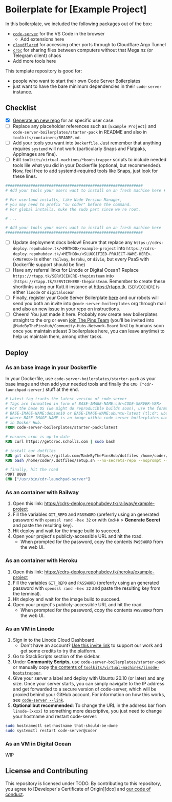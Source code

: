 # Boilerplate for [Example Project]

<!--
Note to new boilerplate maintainers: Please update this part
to include the tools you're added into the bootstrapper
scripts and into the main Dockerfile.
-->
In this boilerplate, we included the following packages out of the box:
* [`code-server`](https://github.com/cdr/code-server) for the VS Code in the browser
  * Add extensions here
* [`cloudflared`]() for accessing other ports through to Cloudflare Argo Tunnel
* [`croc`](https://github.com/schollz/croc) for sharing files between computers without that Mega.nz (or Telegram client) chaos
* Add more tools here

<!--
Note to new boilerplate maintainers: Explain what this
template repo is for.
-->
This template repository is good for:
* people who want to start their own Code Server Boilerplates
* just want to have the bare minimum dependencies in their `code-server` instance.

## Checklist

* [X] [Generate an new repo](https://cdrs-deploy.repohubdev.tk/generate/example-project) for an specific user case.
* [ ] Replace any placeholder references such as `[Example Project]` and `code-server-boilerplates/starter-pack` in README and also in `toolkits/containers/README.md`.
* [ ] Add your tools you want into `Dockerfile`. Just remember that anything requires `systemd` will not work (particularly Snaps and Flatpaks, AppImages are fine).
* [ ] Edit `toolkits/virtual-machines/*bootstrapper` scripts to include needed tools lile what you did in your Dockerfile (optional, but recommended). Now, feel free to add systemd-required tools like Snaps, just look for these lines.

```sh
############################################################
# Add your tools your users want to install on an fresh machine here ⬇

# For userland installs, like Node Version Manager,
# you may need to prefix "su coder" before the command.
# For global installs, nuke the sudo part since we're root.

# ...

# Add your tools your users want to install on an fresh machine here 
############################################################
```

* [ ] Update deployment docs below! Ensure that replace any `https://cdrs-deploy.repohubdev.tk/<METHOD>/example-project` into `https://cdrs-deploy.repohubdev.tk/<METHOD>/<SLUGGIFIED-PROJECT-NAME-HERE>`. (`<METHOD>` is either `railway`, `heroku`, or `divio`, but every PaaS with Dockerfile support should be fine)
* [ ] Have any referral links for Linode or Digital Ocean? Replace `https://rtapp.tk/SERVICEHERE-thepinsteam` into `(https://rtapp.tk/SERVICEHERE-thepinsteam`. Remember to create these shortlinks using our Kutt.it instance at <https://rtapp.tk>. (`SERVICEHERE` is either `linode` or `digitalocean`
* [ ] Finally, register your Code Server Boilerplate [here](https://cdr-deploy.repohubdev.tk/register) and our robots will send you both an invite into `@code-server-boilerplates` org through mail and also an new issue in your repo on instructions.
* [ ] Cheers! You just made it here. Probably now create new boilerplates straight to the org or even [join The Pins Team](https://rtapp.tk/join-thepinsteam) (you'll be invited into `@MadeByThePinsHub/Community-Hubs-Network-Board` first by humans soon once you maintain atleast 3 boilerplates here, you can leave anytime) to help us maintain them, among other tasks.

## Deploy

### As an base image in your Dockerfile

In your Dockerfile, use `code-server-boilerplates/starter-pack` as your base image
and then add your needed tools and finally the `CMD ["cdr-launchpad-server]` stuff at the end.

```dockerfile
# Latest tag tracks the latest version of code-server
# Tags are formatted in form of BASE-IMAGE-NAME:cdr<CODE-SERVER-VER>
# For the base OS (we might do reproducible builds soon), use the format
# BASE-IMAGE-NAME:debian10 or BASE-IMAGE-NAME:ubuntu-latest (tl;dr: ubuntu-latest == latest LTS)
# where BASE-IMAGE-NAME is an image within code-server-boilerplates namespace
# in Docker Hub.
FROM code-server-boilerplates/starter-pack:latest

# ensures croc is up-to-date
RUN curl https://getcroc.schollz.com | sudo bash

# install our dotfiles
RUN git clone https://gitlab.com/MadeByThePinsHub/dotfiles /home/coder/.dotfiles
RUN bash /home/coder/.dotfiles/setup.sh --no-secrets-repo --noprompt --nosystemd

# finally, hit the road
PORT 8080
CMD ["/usr/bin/cdr-launchpad-server"]
```

### As an container with Railway

1. Open this link: https://cdrs-deploy.repohubdev.tk/railway/example-project
2. Fill the variables `GIT_REPO` and `PASSWORD` (preferrly using an generated password with
`openssl rand -hex 32` or with `Cmd+K` > **Generate Secret** and paste the resulting key).
3. Hit deploy and wait for the image build to succeed.
4. Open your project's publicly-accessible URL and hit the road.
   * When prompted for the password, copy the contents `PASSWORD` from the web UI.

### As an container with Heroku

1. Open this link: https://cdrs-deploy.repohubdev.tk/heroku/example-project
2. Fill the variables `GIT_REPO` and `PASSWORD` (preferrly using an generated password with
`openssl rand -hex 32` and paste the resulting key from the terminal).
3. Hit deploy and wait for the image build to succeed.
4. Open your project's publicly-accessible URL and hit the road.
   * When prompted for the password, copy the contents `PASSWORD` from the web UI.

### As an VM in Linode

1. Sign in to the Linode Cloud Dashboard.
   * Don't have an account? [Use this invite link](https://rtapp.tk/linode-thepinsteam) to support our work and get some credits to try the platform.
2. Go to StackScripts section of the sidebar.
3. Under **Community Scripts**, use `code-server-boilerplates/starter-pack`
or manually copy [the contents of `toolkits/virtual-machines/linode-bootstrapper`][linode-bootstrapper].
4. Give your server a label and deploy with Ubuntu 20.10 (or later) and any size.
Once your server starts, you can simply navigate to the IP address
and get forwarded to a secure version of code-server, which will
be proxied behind your GitHub account. For information on
how this works, see [`code-server --link`](https://github.com/cdr/code-server#cloud-program-%EF%B8%8F).
5. **Optional but recommended**: To change the URL in the address bar
from `linode-[xxxx]` to something more descriptive, you just
need to change your hostname and restart code-server:

```sh
sudo hostnamectl set-hostname that-should-be-done
sudo systemctl restart code-server@coder
```

[linode-bootstrapper]: toolkits/virtual-machines/linode-bootstrapper

### As an VM in Digital Ocean

WIP

## License and Contributing

This repository is licensed under TODO. By contributing to
this repository, you agree to [Developer's Certificate of Origin][dco]
and [our code of conduct](CODE_OF_CONDUCT.md).

